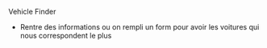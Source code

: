 Vehicle Finder
- Rentre des informations ou on rempli un form pour avoir les voitures qui nous correspondent le plus
